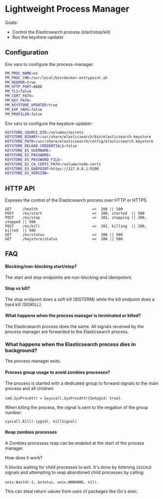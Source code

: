 # Lightweight Process Manager

Goals:
- Control the Elasticsearch process (start/stop/kill)
- Run the keystore-updater

## Configuration

Env vars to configure the process-manager:

```bash
PM_PROC_NAME=es
PM_PROC_CMD=/usr/local/bin/docker-entrypoint.sh
PM_REAPER=true
PM_HTTP_PORT=8080
PM_TLS=false
PM_CERT_PATH=
PM_KEY_PATH=
PM_KEYSTORE_UPDATER=true
PM_EXP_VARS=false
PM_PROFILER=false

```

Env vars to configure the keystore-updater:

```bash
KEYSTORE_SOURCE_DIR=/volumes/secrets
KEYSTORE_BINARY=/usr/share/elasticsearch/bin/elasticsearch-keystore
KEYSTORE_PATH=/usr/share/elasticsearch/config/elasticsearch.keystore
KEYSTORE_RELOAD_CREDENTIALS=false
KEYSTORE_ES_USERNAME=
KEYSTORE_ES_PASSWORD=
KEYSTORE_ES_PASSWORD_FILE=
KEYSTORE_ES_CA_CERTS_PATH=/volume/node-certs
KEYSTORE_ES_ENDPOINT=https://127.0.0.1:9200
KEYSTORE_ES_VERSION=
```

## HTTP API

Exposes the control of the Elasticsearch process over HTTP or HTTPS.

```
GET     /health                         =>  200 || 500
POST    /es/start                       =>  200, started  || 500
POST    /es/stop                        =>  202, stopping || 200, stopped || 500
POST    /es/kill                        =>  202, killing  || 200, killed  || 500
GET     /es/status                      =>  200 || 500
GET     /keystore/status                =>  200 || 500
```

## FAQ

#### Blocking/non-blocking start/stop?

The start and stop endpoints are non-blocking and idempotent.

#### Stop vs kill?

The stop endpoint does a soft kill (SIGTERM) while the kill endpoint does a hard kill (SIGKILL).

#### What happens when the process manager is terminated or killed?

The Elasticsearch process does the same.
All signals received by the process manager are forwarded to the Elasticsearch process. 

### What happens when the Elasticsearch process dies in background?

The process manager exits.

#### Process group usage to avoid zombies processes?

The process is started with a dedicated group to forward signals to the main process and all children:

`cmd.SysProcAttr = &syscall.SysProcAttr{Setpgid: true}`.

When killing the process, the signal is sent to the negation of the group number:

`syscall.Kill(-(pgid), killSignal)`

#### Reap zombies processes

A Zombies processes reap can be enabled at the start of the process manager.

How does it work?

It blocks waiting for child processes to exit. It's done by listening `SIGCHLD` signals and 
attempting to reap abandoned child processes by calling:

`unix.Wait4(-1, &status, unix.WNOHANG, nil)`.

This can steal return values from uses of packages like Go's exec.

